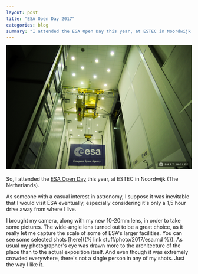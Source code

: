 ```yaml
---
layout: post
title: "ESA Open Day 2017"
categories: blog
summary: "I attended the ESA Open Day this year, at ESTEC in Noordwijk (The Netherlands)."
---
```


![ESA Open Day 2017](/assets/img/blog/Photography/2017-10/DSC_0092.jpg)

So, I attended the [ESA Open Day](http://www.esa.int/About_Us/ESTEC/Open_day_2017) this year, at ESTEC in Noordwijk (The Netherlands).

As someone with a casual interest in astronomy, I suppose it was inevitable that I would visit ESA eventually, especially considering it's only a 1,5 hour drive away from where I live.

I brought my camera, along with my new 10-20mm lens, in order to take some pictures. The wide-angle lens turned out to be a great choice, as it really let me capture the scale of some of ESA's larger facilities. You can see some selected shots [here]({% link stuff/photo/2017/esa.md %}). As usual my photographer's eye was drawn more to the architecture of the place than to the actual exposition itself. And even though it was extremely crowded everywhere, there's not a single person in any of my shots. Just the way I like it.

